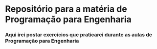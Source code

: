<h1>Repositório para a matéria de Programação para Engenharia</h1>
<h3>Aqui irei postar exercícios que praticarei durante as aulas de Programação para Engenharia</h3>

